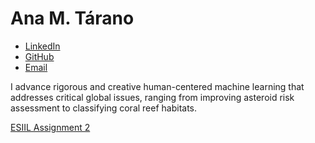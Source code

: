 # Ana M. Tárano
* [LinkedIn](https://www.linkedin.com/in/anatarano/)
* [GitHub](https://github.com/anatarano/)
* [Email](anatarano@gmail.com)

I advance rigorous and creative human-centered machine learning that addresses critical global issues, ranging from improving asteroid risk assessment to classifying coral reef habitats.

[ESIIL Assignment 2](Get-Started-with-Open-Reproducible-Science.md)
